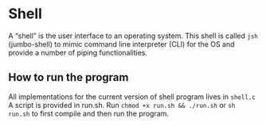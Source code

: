 # Shell 
A “shell” is the user interface to an operating system. This shell is called `jsh` (jumbo-shell) to mimic command line interpreter (CLI) 
for the OS and provide a number of piping functionalities.

## How to run the program 
All implementations for the current version of shell program lives in `shell.c`  
A script is provided in run.sh. Run `chmod +x run.sh && ./run.sh` or `sh run.sh` to first compile and then run the program.
